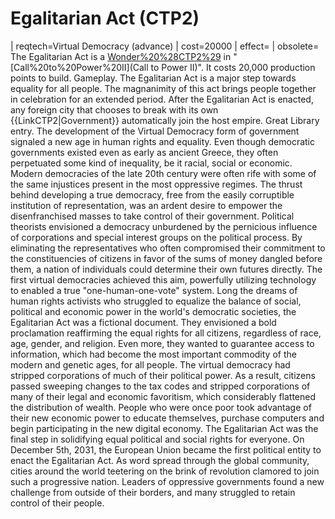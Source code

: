 # Egalitarian Act (CTP2)

 | reqtech=Virtual Democracy (advance)
 | cost=20000
 | effect=
 | obsolete=
The Egalitarian Act is a [Wonder%20%28CTP2%29](Wonder) in "[Call%20to%20Power%20II](Call to Power II)". It costs 20,000 production points to build.
Gameplay.
The Egalitarian Act is a major step towards equality for all people. The magnanimity of this act brings people together in celebration for an extended period. After the Egalitarian Act is enacted, any foreign city that chooses to break with its own {{LinkCTP2|Government}} automatically join the host empire.
Great Library entry.
The development of the Virtual Democracy form of government signaled a new age in human rights and equality. Even though democratic governments existed even as early as ancient Greece, they often perpetuated some kind of inequality, be it racial, social or economic. Modern democracies of the late 20th century were often rife with some of the same injustices present in the most oppressive regimes. The thrust behind developing a true democracy, free from the easily corruptible institution of representation, was an ardent desire to empower the disenfranchised masses to take control of their government. Political theorists envisioned a democracy unburdened by the pernicious influence of corporations and special interest groups on the political process. By eliminating the representatives who often compromised their commitment to the constituencies of citizens in favor of the sums of money dangled before them, a nation of individuals could determine their own futures directly. The first virtual democracies achieved this aim, powerfully utilizing technology to enabled a true "one-human-one-vote" system.
Long the dreams of human rights activists who struggled to equalize the balance of social, political and economic power in the world's democratic societies, the Egalitarian Act was a fictional document. They envisioned a bold proclamation reaffirming the equal rights for all citizens, regardless of race, age, gender, and religion. Even more, they wanted to guarantee access to information, which had become the most important commodity of the modern and genetic ages, for all people. The virtual democracy had stripped corporations of much of their political power. As a result, citizens passed sweeping changes to the tax codes and stripped corporations of many of their legal and economic favoritism, which considerably flattened the distribution of wealth. People who were once poor took advantage of their new economic power to educate themselves, purchase computers and begin participating in the new digital economy. The Egalitarian Act was the final step in solidifying equal political and social rights for everyone. On December 5th, 2031, the European Union became the first political entity to enact the Egalitarian Act. As word spread through the global community, cities around the world teetering on the brink of revolution clamored to join such a progressive nation. Leaders of oppressive governments found a new challenge from outside of their borders, and many struggled to retain control of their people.